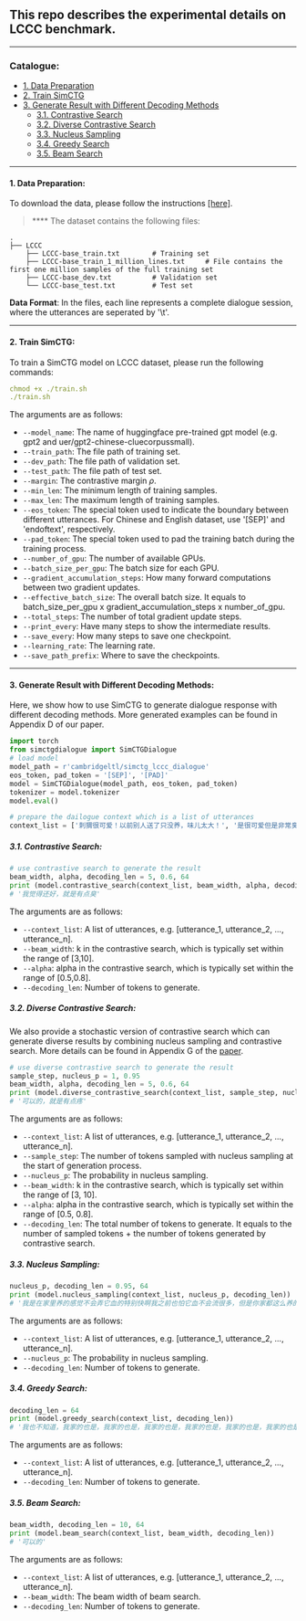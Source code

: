 ## This repo describes the experimental details on LCCC benchmark.
****
### Catalogue:
* <a href='#data_preparation'>1. Data Preparation</a>
* <a href='#train_simctg'>2. Train SimCTG</a>
* <a href='#generate_results'>3. Generate Result with Different Decoding Methods</a>
    * <a href='#contrastive_search'>3.1. Contrastive Search</a>
    * <a href='#diverse_contrastive_search'>3.2. Diverse Contrastive Search</a>
    * <a href='#nucleus_sampling'>3.3. Nucleus Sampling</a>
    * <a href='#greedy_search'>3.4. Greedy Search</a>
    * <a href='#beam_search'>3.5. Beam Search</a>


****
<span id='data_preparation'/>

#### 1. Data Preparation:
To download the data, please follow the instructions [[here]](https://github.com/yxuansu/SimCTG/tree/main/data).

> **** The dataset contains the following files:

    .
    ├── LCCC                     
        ├── LCCC-base_train.txt        # Training set
        ├── LCCC-base_train_1_million_lines.txt     # File contains the first one million samples of the full training set
        ├── LCCC-base_dev.txt          # Validation set
        └── LCCC-base_test.txt         # Test set

**Data Format**: In the files, each line represents a complete dialogue session, where the utterances are seperated by '\t'.

****

<span id='train_simctg'/>

#### 2. Train SimCTG:
To train a SimCTG model on LCCC dataset, please run the following commands:
```yaml
chmod +x ./train.sh
./train.sh
```
The arguments are as follows:
* `--model_name`: The name of huggingface pre-trained gpt model (e.g. gpt2 and uer/gpt2-chinese-cluecorpussmall).
* `--train_path`: The file path of training set.
* `--dev_path`: The file path of validation set.
* `--test_path`: The file path of test set.
* `--margin`: The contrastive margin $\rho$.
* `--min_len`: The minimum length of training samples.
* `--max_len`: The maximum length of training samples.
* `--eos_token`: The special token used to indicate the boundary between different utterances. For Chinese and English dataset, use '[SEP]' and 'endoftext', respectively.
* `--pad_token`: The special token used to pad the training batch during the training process.
* `--number_of_gpu`: The number of available GPUs.
* `--batch_size_per_gpu`: The batch size for each GPU.
* `--gradient_accumulation_steps`: How many forward computations between two gradient updates.
* `--effective_batch_size`: The overall batch size. It equals to batch_size_per_gpu x gradient_accumulation_steps x number_of_gpu.
* `--total_steps`: The number of total gradient update steps.
* `--print_every`: Have many steps to show the intermediate results.
* `--save_every`: How many steps to save one checkpoint.
* `--learning_rate`: The learning rate.
* `--save_path_prefix`: Where to save the checkpoints.

****
<span id='generate_results'/>

#### 3. Generate Result with Different Decoding Methods:
Here, we show how to use SimCTG to generate dialogue response with different decoding methods. More generated examples can be found in Appendix D of our paper.
```python
import torch
from simctgdialogue import SimCTGDialogue
# load model
model_path = r'cambridgeltl/simctg_lccc_dialogue'
eos_token, pad_token = '[SEP]', '[PAD]'
model = SimCTGDialogue(model_path, eos_token, pad_token)
tokenizer = model.tokenizer
model.eval()

# prepare the dailogue context which is a list of utterances
context_list = ['刺猬很可爱！以前别人送了只没养，味儿太大！', '是很可爱但是非常臭', '是啊，没办法养', '那个怎么养哦不会扎手吗']
```
<span id='contrastive_search'/>

##### 3.1. Contrastive Search:
```python
# use contrastive search to generate the result
beam_width, alpha, decoding_len = 5, 0.6, 64
print (model.contrastive_search(context_list, beam_width, alpha, decoding_len))
# '我觉得还好，就是有点臭'
```
The arguments are as follows:
* `--context_list`: A list of utterances, e.g. [utterance_1, utterance_2, ..., utterance_n].
* `--beam_width`: k in the contrastive search, which is typically set within the range of [3,10].
* `--alpha`: alpha in the contrastive search, which is typically set within the range of [0.5,0.8].
* `--decoding_len`: Number of tokens to generate.

<span id='diverse_contrastive_search'/>

##### 3.2. Diverse Contrastive Search:
We also provide a stochastic version of contrastive search which can generate diverse results by combining nucleus sampling and contrastive search. More details can be found in Appendix G of the [paper]().
```python
# use diverse contrastive search to generate the result
sample_step, nucleus_p = 1, 0.95
beam_width, alpha, decoding_len = 5, 0.6, 64
print (model.diverse_contrastive_search(context_list, sample_step, nucleus_p, beam_width, alpha, decoding_len))
# '可以的，就是有点疼'
```
The arguments are as follows:
* `--context_list`: A list of utterances, e.g. [utterance_1, utterance_2, ..., utterance_n].
* `--sample_step`: The number of tokens sampled with nucleus sampling at the start of generation process.
* `--nucleus_p`: The probability in nucleus sampling.
* `--beam_width`: k in the contrastive search, which is typically set within the range of [3, 10].
* `--alpha`: alpha in the contrastive search, which is typically set within the range of [0.5, 0.8].
* `--decoding_len`: The total number of tokens to generate. It equals to the number of sampled tokens + the number of tokens generated by contrastive search.

<span id='nucleus_sampling'/>

##### 3.3. Nucleus Sampling:
```python
nucleus_p, decoding_len = 0.95, 64
print (model.nucleus_sampling(context_list, nucleus_p, decoding_len))
# '我是在家里养的感觉不会弄它血的特别快啊我之前也怕它血不会流很多，但是你家都这么养的可能都被它养着我家在南京'
```
The arguments are as follows:
* `--context_list`: A list of utterances, e.g. [utterance_1, utterance_2, ..., utterance_n].
* `--nucleus_p`: The probability in nucleus sampling.
* `--decoding_len`: Number of tokens to generate.

<span id='greedy_search'/>

##### 3.4. Greedy Search:
```python
decoding_len = 64
print (model.greedy_search(context_list, decoding_len))
# '我也不知道，我家的也是，我家的也是，我家的也是，我家的也是，我家的也是，我家的也是，我家的也是，我家的也是，我家的也是，我家的也'
```
The arguments are as follows:
* `--context_list`: A list of utterances, e.g. [utterance_1, utterance_2, ..., utterance_n].
* `--decoding_len`: Number of tokens to generate.

<span id='beam_search'/>

##### 3.5. Beam Search:
```python
beam_width, decoding_len = 10, 64
print (model.beam_search(context_list, beam_width, decoding_len))
# '可以的'
```
The arguments are as follows:
* `--context_list`: A list of utterances, e.g. [utterance_1, utterance_2, ..., utterance_n].
* `--beam_width`: The beam width of beam search.
* `--decoding_len`: Number of tokens to generate.


